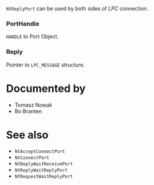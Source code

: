 `NtReplyPort` can be used by both sides of *LPC* connection.

### PortHandle

`HANDLE` to Port Object.

### Reply

Pointer to `LPC_MESSAGE` structure.

# Documented by

* Tomasz Nowak
* Bo Branten

# See also

* `NtAcceptConnectPort`
* `NtConnectPort`
* `NtReplyWaitReceivePort`
* `NtReplyWaitReplyPort`
* `NtRequestWaitReplyPort`
